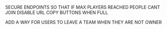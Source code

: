 SECURE ENDPOINTS SO THAT IF MAX PLAYERS REACHED PEOPLE CANT JOIN
DISABLE URL COPY BUTTONS WHEN FULL

ADD A WAY FOR USERS TO LEAVE A TEAM WHEN THEY ARE NOT OWNER
